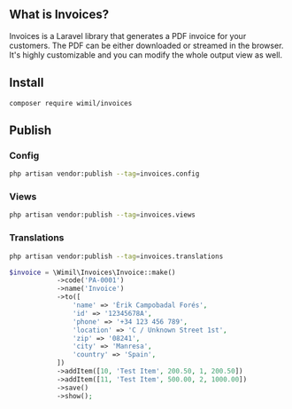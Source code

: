 ## What is Invoices?

Invoices is a Laravel library that generates a PDF invoice for your customers. The PDF can be either downloaded or
streamed in the browser. It's highly customizable and you can modify the whole output view as well.

## Install
```bahs
composer require wimil/invoices
```
## Publish

### Config
```bash
php artisan vendor:publish --tag=invoices.config
```

### Views
```bash
php artisan vendor:publish --tag=invoices.views
```

### Translations
```bash
php artisan vendor:publish --tag=invoices.translations
```


```php
$invoice = \Wimil\Invoices\Invoice::make()
            ->code('PA-0001')
            ->name('Invoice')
            ->to([
                'name' => 'Èrik Campobadal Forés',
                'id' => '12345678A',
                'phone' => '+34 123 456 789',
                'location' => 'C / Unknown Street 1st',
                'zip' => '08241',
                'city' => 'Manresa',
                'country' => 'Spain',
            ])
            ->addItem([10, 'Test Item', 200.50, 1, 200.50])
            ->addItem([11, 'Test Item', 500.00, 2, 1000.00])
            ->save()
            ->show();
```
